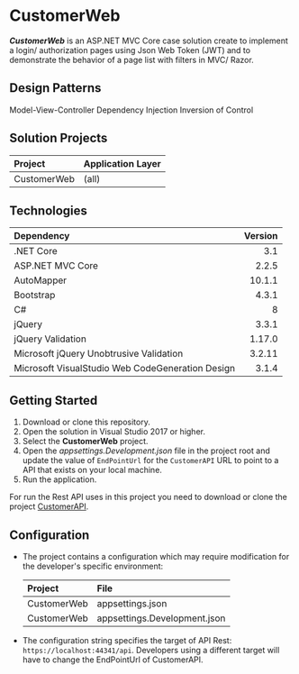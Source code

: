 # CustomerWeb

**_CustomerWeb_** is an ASP.NET MVC Core case solution create to implement a login/ authorization pages using Json Web Token (JWT) and to demonstrate the behavior of a page list with filters in MVC/ Razor.

## Design Patterns

Model-View-Controller
Dependency Injection
Inversion of Control

## Solution Projects

| Project | Application Layer |
| :--- | :---
| CustomerWeb | (all) |

## Technologies

| Dependency | Version
| :--- | ---:
| .NET Core | 3.1
| ASP.NET MVC Core | 2.2.5
| AutoMapper | 10.1.1
| Bootstrap | 4.3.1
| C# | 8
| jQuery | 3.3.1
| jQuery Validation | 1.17.0
| Microsoft jQuery Unobtrusive Validation | 3.2.11
| Microsoft VisualStudio Web CodeGeneration Design | 3.1.4

## Getting Started

1. Download or clone this repository.
1. Open the solution in Visual Studio 2017 or higher.
1. Select the **CustomerWeb** project.
1. Open the _appsettings.Development.json_ file in the project root and update the value of `EndPointUrl` for the `CustomerAPI` URL to point to a API that exists on your local machine.
1. Run the application.

For run the Rest API uses in this project you need to download or clone the project [CustomerAPI](https://github.com/cskita/CustomerAPI).

## Configuration

* The project contains a configuration which may require modification for the developer's specific environment:

    | Project | File
    | :--- | :---
    | CustomerWeb | appsettings.json
    | CustomerWeb | appsettings.Development.json

* The configuration string specifies the target of API Rest: `https://localhost:44341/api`. Developers using a different target will have to change the EndPointUrl of CustomerAPI.
